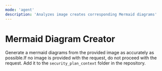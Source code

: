 ```yaml
---
mode: 'agent'
description: 'Analyzes image creates corresponding Mermaid diagrams'
---
```


# Mermaid Diagram Creator

Generate a mermaid diagrams from the provided image as accurately as possible.If no image is provided with the request, do not proceed with the request.
Add it to the `security_plan_context` folder in the repository.

